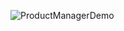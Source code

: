 ![ProductManagerDemo](https://user-images.githubusercontent.com/109317308/190279390-f71e6a8f-f868-41f3-89b2-053ef613013a.gif)
